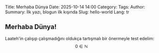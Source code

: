 Title: Merhaba Dünya
Date: 2025-10-14 14:00
Category: 
Tags: 
Author: 
Summary: İlk yazı, blogun ilk kışında
Slug: hello-world
Lang: tr

## Merhaba Dünya!

Laateh'in çalışıp çalışmadığını oldukça tartışmalı bir önermeyle test edelim: 
$$
0 \in \mathbb{N}
$$

